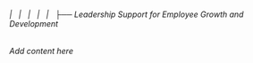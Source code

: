 ###### |   |   |   |   |   ├── Leadership Support for Employee Growth and Development

*Add content here*